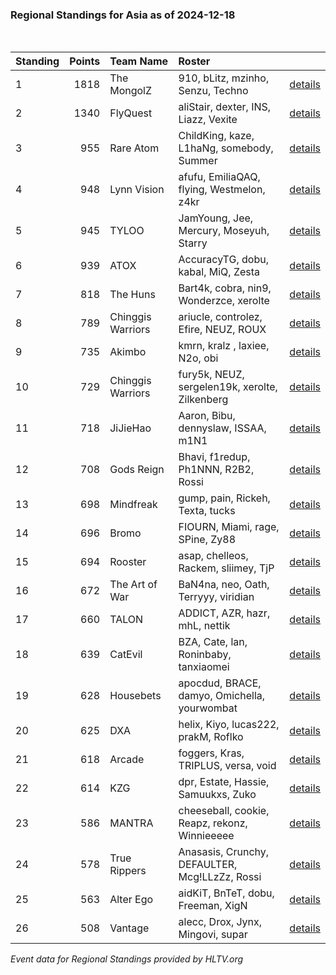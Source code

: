 ### Regional Standings for Asia as of 2024-12-18<br />
<br />

| Standing | Points | Team Name         | Roster                                         |                                                                                                      |
| :- | -: | :- | :- | :- |
| 1        |   1818 | The MongolZ       | 910, bLitz, mzinho, Senzu, Techno              | [details](details/2024_12_18/0004--the_mongolz--910-blitz-mzinho-senzu-techno.md)                    |
| 2        |   1340 | FlyQuest          | aliStair, dexter, INS, Liazz, Vexite           | [details](details/2024_12_18/0019--flyquest--alistair-dexter-ins-liazz-vexite.md)                    |
| 3        |    955 | Rare Atom         | ChildKing, kaze, L1haNg, somebody, Summer      | [details](details/2024_12_18/0075--rare_atom--childking-kaze-l1hang-somebody-summer.md)              |
| 4        |    948 | Lynn Vision       | afufu, EmiliaQAQ, flying, Westmelon, z4kr      | [details](details/2024_12_18/0077--lynn_vision--afufu-emiliaqaq-flying-westmelon-z4kr.md)            |
| 5        |    945 | TYLOO             | JamYoung, Jee, Mercury, Moseyuh, Starry        | [details](details/2024_12_18/0079--tyloo--jamyoung-jee-mercury-moseyuh-starry.md)                    |
| 6        |    939 | ATOX              | AccuracyTG, dobu, kabal, MiQ, Zesta            | [details](details/2024_12_18/0081--atox--accuracytg-dobu-kabal-miq-zesta.md)                         |
| 7        |    818 | The Huns          | Bart4k, cobra, nin9, Wonderzce, xerolte        | [details](details/2024_12_18/0117--the_huns--bart4k-cobra-nin9-wonderzce-xerolte.md)                 |
| 8        |    789 | Chinggis Warriors | ariucle, controlez, Efire, NEUZ, ROUX          | [details](details/2024_12_18/0129--chinggis_warriors--ariucle-controlez-efire-neuz-roux.md)          |
| 9        |    735 | Akimbo            | kmrn, kralz , laxiee, N2o, obi                 | [details](details/2024_12_18/0144--akimbo--kmrn-kralz_-laxiee-n2o-obi.md)                            |
| 10       |    729 | Chinggis Warriors | fury5k, NEUZ, sergelen19k, xerolte, Zilkenberg | [details](details/2024_12_18/0148--chinggis_warriors--fury5k-neuz-sergelen19k-xerolte-zilkenberg.md) |
| 11       |    718 | JiJieHao          | Aaron, Bibu, dennyslaw, ISSAA, m1N1            | [details](details/2024_12_18/0153--jijiehao--aaron-bibu-dennyslaw-issaa-m1n1.md)                     |
| 12       |    708 | Gods Reign        | Bhavi, f1redup, Ph1NNN, R2B2, Rossi            | [details](details/2024_12_18/0156--gods_reign--bhavi-f1redup-ph1nnn-r2b2-rossi.md)                   |
| 13       |    698 | Mindfreak         | gump, pain, Rickeh, Texta, tucks               | [details](details/2024_12_18/0162--mindfreak--gump-pain-rickeh-texta-tucks.md)                       |
| 14       |    696 | Bromo             | FIOURN, Miami, rage, SPine, Zy88               | [details](details/2024_12_18/0166--bromo--fiourn-miami-rage-spine-zy88.md)                           |
| 15       |    694 | Rooster           | asap, chelleos, Rackem, sliimey, TjP           | [details](details/2024_12_18/0167--rooster--asap-chelleos-rackem-sliimey-tjp.md)                     |
| 16       |    672 | The Art of War    | BaN4na, neo, Oath, Terryyy, viridian           | [details](details/2024_12_18/0177--the_art_of_war--ban4na-neo-oath-terryyy-viridian.md)              |
| 17       |    660 | TALON             | ADDICT, AZR, hazr, mhL, nettik                 | [details](details/2024_12_18/0182--talon--addict-azr-hazr-mhl-nettik.md)                             |
| 18       |    639 | CatEvil           | BZA, Cate, lan, Roninbaby, tanxiaomei          | [details](details/2024_12_18/0187--catevil--bza-cate-lan-roninbaby-tanxiaomei.md)                    |
| 19       |    628 | Housebets         | apocdud, BRACE, damyo, Omichella, yourwombat   | [details](details/2024_12_18/0190--housebets--apocdud-brace-damyo-omichella-yourwombat.md)           |
| 20       |    625 | DXA               | helix, Kiyo, lucas222, prakM, Roflko           | [details](details/2024_12_18/0194--dxa--helix-kiyo-lucas222-prakm-roflko.md)                         |
| 21       |    618 | Arcade            | foggers, Kras, TRIPLUS, versa, void            | [details](details/2024_12_18/0197--arcade--foggers-kras-triplus-versa-void.md)                       |
| 22       |    614 | KZG               | dpr, Estate, Hassie, Samuukxs, Zuko            | [details](details/2024_12_18/0198--kzg--dpr-estate-hassie-samuukxs-zuko.md)                          |
| 23       |    586 | MANTRA            | cheeseball, cookie, Reapz, rekonz, Winnieeeee  | [details](details/2024_12_18/0205--mantra--cheeseball-cookie-reapz-rekonz-winnieeeee.md)             |
| 24       |    578 | True Rippers      | Anasasis, Crunchy, DEFAULTER, Mcg!LLzZz, Rossi | [details](details/2024_12_18/0208--true_rippers--anasasis-crunchy-defaulter-mcg_llzzz-rossi.md)      |
| 25       |    563 | Alter Ego         | aidKiT, BnTeT, dobu, Freeman, XigN             | [details](details/2024_12_18/0211--alter_ego--aidkit-bntet-dobu-freeman-xign.md)                     |
| 26       |    508 | Vantage           | alecc, Drox, Jynx, Mingovi, supar              | [details](details/2024_12_18/0214--vantage--alecc-drox-jynx-mingovi-supar.md)                        |


_Event data for Regional Standings provided by HLTV.org_<br />
